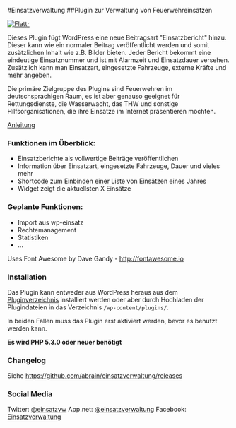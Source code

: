 #Einsatzverwaltung
##Plugin zur Verwaltung von Feuerwehreins&auml;tzen

[![Flattr](https://api.flattr.com/button/flattr-badge-large.png)](http://flattr.com/thing/2638688/abraineinsatzverwaltung-on-GitHub)

Dieses Plugin f&uuml;gt WordPress eine neue Beitragsart "Einsatzbericht" hinzu. Dieser kann wie ein normaler Beitrag ver&ouml;ffentlicht werden und somit zus&auml;tzlichen Inhalt wie z.B. Bilder bieten. Jeder Bericht bekommt eine eindeutige Einsatznummer und ist mit Alarmzeit und Einsatzdauer versehen. Zus&auml;tzlich kann man Einsatzart, eingesetzte Fahrzeuge, externe Kr&auml;fte und mehr angeben.

Die prim&auml;re Zielgruppe des Plugins sind Feuerwehren im deutschsprachigen Raum, es ist aber genauso geeignet f&uuml;r Rettungsdienste, die Wasserwacht, das THW und sonstige Hilfsorganisationen, die ihre Eins&auml;tze im Internet pr&auml;sentieren m&ouml;chten.

[Anleitung](http://www.abrain.de/software/einsatzverwaltung/anleitung/)

### Funktionen im &Uuml;berblick:

* Einsatzberichte als vollwertige Beitr&auml;ge ver&ouml;ffentlichen
* Information &uuml;ber Einsatzart, eingesetzte Fahrzeuge, Dauer und vieles mehr
* Shortcode zum Einbinden einer Liste von Eins&auml;tzen eines Jahres
* Widget zeigt die aktuellsten X Eins&auml;tze

### Geplante Funktionen:

* Import aus wp-einsatz
* Rechtemanagement
* Statistiken
* ...

Uses Font Awesome by Dave Gandy - http://fontawesome.io

### Installation

Das Plugin kann entweder aus WordPress heraus aus dem [Pluginverzeichnis](http://wordpress.org/plugins/einsatzverwaltung/) installiert werden oder aber durch Hochladen der Plugindateien in das Verzeichnis `/wp-content/plugins/`.

In beiden F&auml;llen muss das Plugin erst aktiviert werden, bevor es benutzt werden kann.

__Es wird PHP 5.3.0 oder neuer ben&ouml;tigt__

### Changelog

Siehe https://github.com/abrain/einsatzverwaltung/releases

### Social Media

Twitter: [@einsatzvw](https://twitter.com/einsatzvw)
App.net: [@einsatzverwaltung](https://alpha.app.net/einsatzverwaltung)
Facebook: [Einsatzverwaltung](https://www.facebook.com/einsatzverwaltung/)